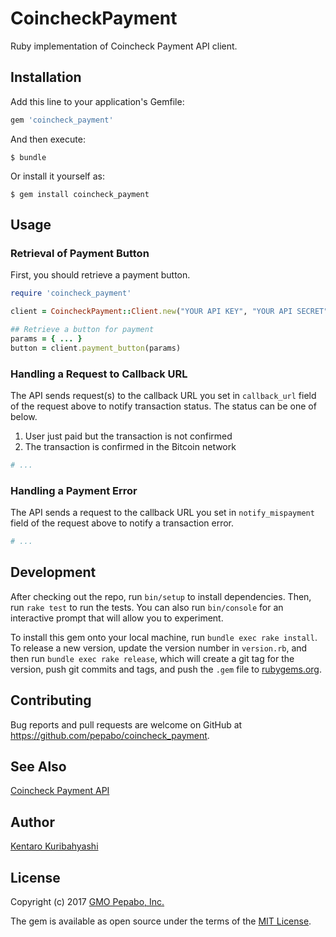 # CoincheckPayment

Ruby implementation of Coincheck Payment API client.

## Installation

Add this line to your application's Gemfile:

```ruby
gem 'coincheck_payment'
```

And then execute:

    $ bundle

Or install it yourself as:

    $ gem install coincheck_payment

## Usage

### Retrieval of Payment Button

First, you should retrieve a payment button. 

```ruby
require 'coincheck_payment'

client = CoincheckPayment::Client.new("YOUR API KEY", "YOUR API SECRET")

## Retrieve a button for payment
params = { ... }
button = client.payment_button(params)
```

### Handling a Request to Callback URL

The API sends request(s) to the callback URL you set in `callback_url` field of the request above to notify transaction status. The status can be one of below.

  1. User just paid but the transaction is not confirmed
  2. The transaction is confirmed in the Bitcoin network

```ruby
# ...
```

### Handling a Payment Error

The API sends a request to the callback URL you set in `notify_mispayment` field of the request above to notify a transaction error.

```ruby
# ...
```

## Development

After checking out the repo, run `bin/setup` to install dependencies. Then, run `rake test` to run the tests. You can also run `bin/console` for an interactive prompt that will allow you to experiment.

To install this gem onto your local machine, run `bundle exec rake install`. To release a new version, update the version number in `version.rb`, and then run `bundle exec rake release`, which will create a git tag for the version, push git commits and tags, and push the `.gem` file to [rubygems.org](https://rubygems.org).

## Contributing

Bug reports and pull requests are welcome on GitHub at https://github.com/pepabo/coincheck_payment.

## See Also

[Coincheck Payment API](https://coincheck.com/ja/documents/payment/api)

## Author

[Kentaro Kuribahyashi](https://kentarok.org/)

## License

Copyright (c) 2017 [GMO Pepabo, Inc.](https://pepabo.com/)

The gem is available as open source under the terms of the [MIT License](http://opensource.org/licenses/MIT).
